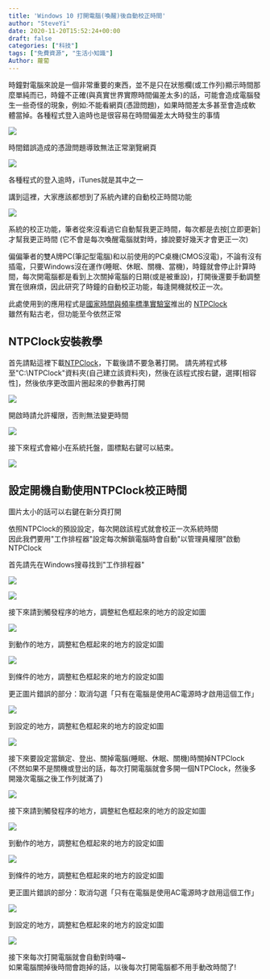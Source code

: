 ```yaml
---
title: 'Windows 10 打開電腦(喚醒)後自動校正時間'
author: "SteveYi"
date: 2020-11-20T15:52:24+00:00
draft: false
categories: ["科技"]
tags: ["免費資源", "生活小知識"]
Author: 蘿蔔
---
```


時鐘對電腦來說是一個非常重要的東西，並不是只在狀態欄(或工作列)顯示時間那麼單純而已，時鐘不正確(與真實世界實際時間偏差太多)的話，可能會造成電腦發生一些奇怪的現象，例如:不能看網頁(憑證問題)，如果時間差太多甚至會造成軟體當掉。各種程式登入逾時也是很容易在時間偏差太大時發生的事情

![](https://static-a1.steveyi.net/media/blog/2020112014495468.png)

時間錯誤造成的憑證問題導致無法正常瀏覽網頁

![](https://static-a1.steveyi.net/media/blog/2020112015550593.png)

各種程式的登入逾時，iTunes就是其中之一

講到這裡，大家應該都想到了系統內建的自動校正時間功能

![](https://static-a1.steveyi.net/media/blog/2020112014523058.png)

系統的校正功能，筆者從來沒看過它自動幫我更正時間，每次都是去按\[立即更新\]才幫我更正時間 (它不會是每次喚醒電腦就對時，據說要好幾天才會更正一次)

偏偏筆者的雙A牌PC(筆記型電腦)和以前使用的PC桌機(CMOS沒電)，不論有沒有插電，只要Windows沒在運作(睡眠、休眠、關機、當機)，時鐘就會停止計算時間，每次開電腦都是看到上次關掉電腦的日期(或是被重設)，打開後還要手動調整實在很麻煩，因此研究了時鐘的自動校正功能，每逢開機就校正一次。

此處使用到的應用程式是[國家時間與頻率標準實驗室](https://www.stdtime.gov.tw/chinese/home.aspx "https://www.stdtime.gov.tw/chinese/home.aspx")推出的 [NTPClock](https://www.stdtime.gov.tw/chinese/exe/NTPClock.exe "https://www.stdtime.gov.tw/chinese/exe/NTPClock.exe")  
雖然有點古老，但功能至今依然正常  

NTPClock安裝教學
------------

首先請點這裡下載[NTPClock](https://www.stdtime.gov.tw/chinese/exe/NTPClock.exe "https://www.stdtime.gov.tw/chinese/exe/NTPClock.exe")，下載後請不要急著打開。  
請先將程式移至"C:\\NTPClock"資料夾(自己建立該資料夾)，然後在該程式按右鍵，選擇\[相容性\]，然後依序更改圖片圈起來的參數再打開  

![](https://static-a1.steveyi.net/media/blog/2020112015050958.png)

開啟時請允許權限，否則無法變更時間

![](https://static-a1.steveyi.net/media/blog/2020112015075546.png)

接下來程式會縮小在系統托盤，圖標點右鍵可以結束。

![](https://static-a1.steveyi.net/media/blog/2020112015113959.png)

設定開機自動使用NTPClock校正時間
--------------------

圖片太小的話可以右鍵在新分頁打開

依照NTPClock的預設設定，每次開啟該程式就會校正一次系統時間  
因此我們要用"工作排程器"設定每次解鎖電腦時會自動"以管理員權限"啟動NTPClock

首先請先在Windows搜尋找到"工作排程器"

![](https://static-a1.steveyi.net/media/blog/2020112015162761.png)

![](https://static-a1.steveyi.net/media/blog/2020112015362266.png)

接下來請到觸發程序的地方，調整紅色框起來的地方的設定如圖

![](https://static-a1.steveyi.net/media/blog/2020112015253737.png)

到動作的地方，調整紅色框起來的地方的設定如圖

![](https://static-a1.steveyi.net/media/blog/2020112015265857.png)

到條件的地方，調整紅色框起來的地方的設定如圖

更正圖片錯誤的部分：取消勾選「只有在電腦是使用AC電源時才啟用這個工作」

![](https://static-a1.steveyi.net/media/blog/2020112015284487.png)

到設定的地方，調整紅色框起來的地方的設定如圖

![](https://static-a1.steveyi.net/media/blog/2020112015293652.png)

接下來要設定當鎖定、登出、關掉電腦(睡眠、休眠、關機)時關掉NTPClock  
(不然如果不是關機或登出的話，每次打開電腦就會多開一個NTPClock，然後多開幾次電腦之後工作列就滿了)

![](https://static-a1.steveyi.net/media/blog/2020112015394495.png)

接下來請到觸發程序的地方，調整紅色框起來的地方的設定如圖

![](https://static-a1.steveyi.net/media/blog/2020112015422241.png)

到動作的地方，調整紅色框起來的地方的設定如圖

![](https://static-a1.steveyi.net/media/blog/2020112015435684.png)

到條件的地方，調整紅色框起來的地方的設定如圖

更正圖片錯誤的部分：取消勾選「只有在電腦是使用AC電源時才啟用這個工作」

![](https://static-a1.steveyi.net/media/blog/2020112015284487.png)

到設定的地方，調整紅色框起來的地方的設定如圖

![](https://static-a1.steveyi.net/media/blog/2020112015293652.png)

接下來每次打開電腦就會自動對時囉~  
如果電腦關掉後時間會跑掉的話，以後每次打開電腦都不用手動改時間了!
